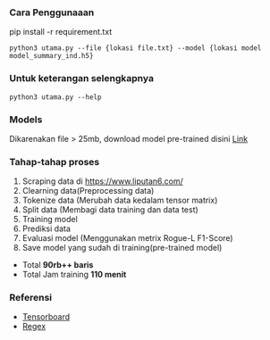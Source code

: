 ### Cara Penggunaaan

pip install -r requirement.txt
```
python3 utama.py --file {lokasi file.txt} --model {lokasi model model_summary_ind.h5}
```
### Untuk keterangan selengkapnya
```
python3 utama.py --help
```
### Models
Dikarenakan file > 25mb, download model pre-trained disini [Link](https://drive.google.com/drive/folders/1nMbqrzNenaCwjQUPqgtJqWPxbgbFAdYV)

### Tahap-tahap proses
1. Scraping data di https://www.liputan6.com/
2. Clearning data(Preprocessing data)
3. Tokenize data (Merubah data kedalam tensor matrix)
4. Split data (Membagi data training dan data test)
5. Training model
6. Prediksi data
7. Evaluasi model (Menggunakan metrix Rogue-L F1-Score)
8. Save model yang sudah di training(pre-trained model)

- Total **90rb++ baris**
- Total Jam training **110 menit**

### Referensi
- [Tensorboard](https://www.tensorflow.org/tensorboard/get_started?hl=id)
- [Regex](https://regexr.com/)
